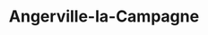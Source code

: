 ---
title: Angerville-la-Campagne
url: /angerville-la-campagne/
latitude: 48.996
longitude: 1.155
---